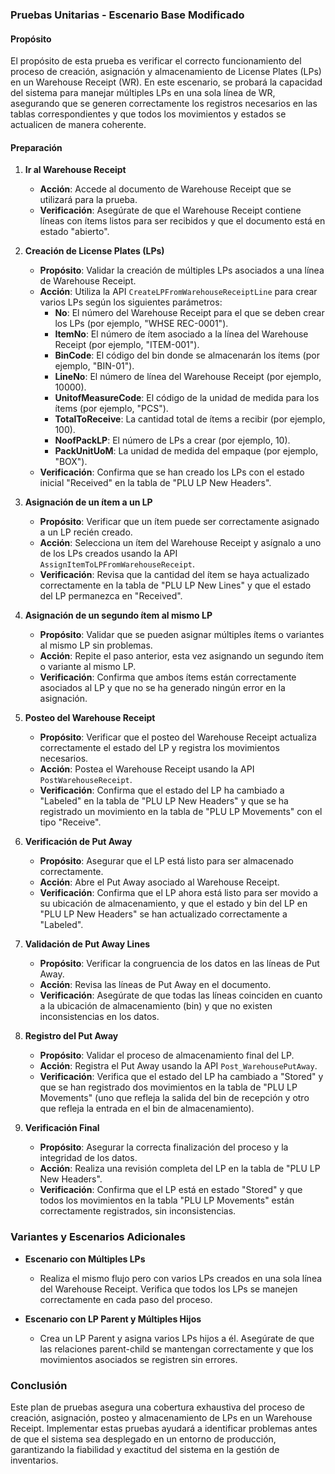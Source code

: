 ### **Pruebas Unitarias - Escenario Base Modificado**

#### **Propósito**
El propósito de esta prueba es verificar el correcto funcionamiento del proceso de creación, asignación y almacenamiento de License Plates (LPs) en un Warehouse Receipt (WR). En este escenario, se probará la capacidad del sistema para manejar múltiples LPs en una sola línea de WR, asegurando que se generen correctamente los registros necesarios en las tablas correspondientes y que todos los movimientos y estados se actualicen de manera coherente.

#### **Preparación**

1. **Ir al Warehouse Receipt**
   - **Acción**: Accede al documento de Warehouse Receipt que se utilizará para la prueba.
   - **Verificación**: Asegúrate de que el Warehouse Receipt contiene líneas con ítems listos para ser recibidos y que el documento está en estado "abierto".

2. **Creación de License Plates (LPs)**
   - **Propósito**: Validar la creación de múltiples LPs asociados a una línea de Warehouse Receipt.
   - **Acción**: Utiliza la API `CreateLPFromWarehouseReceiptLine` para crear varios LPs según los siguientes parámetros:
     - **No**: El número del Warehouse Receipt para el que se deben crear los LPs (por ejemplo, "WHSE REC-0001").
     - **ItemNo**: El número de ítem asociado a la línea del Warehouse Receipt (por ejemplo, "ITEM-001").
     - **BinCode**: El código del bin donde se almacenarán los ítems (por ejemplo, "BIN-01").
     - **LineNo**: El número de línea del Warehouse Receipt (por ejemplo, 10000).
     - **UnitofMeasureCode**: El código de la unidad de medida para los ítems (por ejemplo, "PCS").
     - **TotalToReceive**: La cantidad total de ítems a recibir (por ejemplo, 100).
     - **NoofPackLP**: El número de LPs a crear (por ejemplo, 10).
     - **PackUnitUoM**: La unidad de medida del empaque (por ejemplo, "BOX").
   - **Verificación**: Confirma que se han creado los LPs con el estado inicial "Received" en la tabla de "PLU LP New Headers".

3. **Asignación de un ítem a un LP**
   - **Propósito**: Verificar que un ítem puede ser correctamente asignado a un LP recién creado.
   - **Acción**: Selecciona un ítem del Warehouse Receipt y asígnalo a uno de los LPs creados usando la API `AssignItemToLPFromWarehouseReceipt`.
   - **Verificación**: Revisa que la cantidad del ítem se haya actualizado correctamente en la tabla de "PLU LP New Lines" y que el estado del LP permanezca en "Received".

4. **Asignación de un segundo ítem al mismo LP**
   - **Propósito**: Validar que se pueden asignar múltiples ítems o variantes al mismo LP sin problemas.
   - **Acción**: Repite el paso anterior, esta vez asignando un segundo ítem o variante al mismo LP.
   - **Verificación**: Confirma que ambos ítems están correctamente asociados al LP y que no se ha generado ningún error en la asignación.

5. **Posteo del Warehouse Receipt**
   - **Propósito**: Verificar que el posteo del Warehouse Receipt actualiza correctamente el estado del LP y registra los movimientos necesarios.
   - **Acción**: Postea el Warehouse Receipt usando la API `PostWarehouseReceipt`.
   - **Verificación**: Confirma que el estado del LP ha cambiado a "Labeled" en la tabla de "PLU LP New Headers" y que se ha registrado un movimiento en la tabla de "PLU LP Movements" con el tipo "Receive".

6. **Verificación de Put Away**
   - **Propósito**: Asegurar que el LP está listo para ser almacenado correctamente.
   - **Acción**: Abre el Put Away asociado al Warehouse Receipt.
   - **Verificación**: Confirma que el LP ahora está listo para ser movido a su ubicación de almacenamiento, y que el estado y bin del LP en "PLU LP New Headers" se han actualizado correctamente a "Labeled".

7. **Validación de Put Away Lines**
   - **Propósito**: Verificar la congruencia de los datos en las líneas de Put Away.
   - **Acción**: Revisa las líneas de Put Away en el documento.
   - **Verificación**: Asegúrate de que todas las líneas coinciden en cuanto a la ubicación de almacenamiento (bin) y que no existen inconsistencias en los datos.

8. **Registro del Put Away**
   - **Propósito**: Validar el proceso de almacenamiento final del LP.
   - **Acción**: Registra el Put Away usando la API `Post_WarehousePutAway`.
   - **Verificación**: Verifica que el estado del LP ha cambiado a "Stored" y que se han registrado dos movimientos en la tabla de "PLU LP Movements" (uno que refleja la salida del bin de recepción y otro que refleja la entrada en el bin de almacenamiento).

9. **Verificación Final**
   - **Propósito**: Asegurar la correcta finalización del proceso y la integridad de los datos.
   - **Acción**: Realiza una revisión completa del LP en la tabla de "PLU LP New Headers".
   - **Verificación**: Confirma que el LP está en estado "Stored" y que todos los movimientos en la tabla "PLU LP Movements" están correctamente registrados, sin inconsistencias.

### **Variantes y Escenarios Adicionales**

- **Escenario con Múltiples LPs**
  - Realiza el mismo flujo pero con varios LPs creados en una sola línea del Warehouse Receipt. Verifica que todos los LPs se manejen correctamente en cada paso del proceso.

- **Escenario con LP Parent y Múltiples Hijos**
  - Crea un LP Parent y asigna varios LPs hijos a él. Asegúrate de que las relaciones parent-child se mantengan correctamente y que los movimientos asociados se registren sin errores.

### **Conclusión**
Este plan de pruebas asegura una cobertura exhaustiva del proceso de creación, asignación, posteo y almacenamiento de LPs en un Warehouse Receipt. Implementar estas pruebas ayudará a identificar problemas antes de que el sistema sea desplegado en un entorno de producción, garantizando la fiabilidad y exactitud del sistema en la gestión de inventarios.